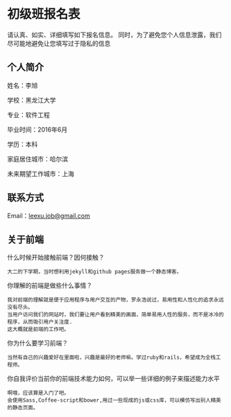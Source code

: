 # 初级班报名表

请认真、如实、详细填写如下报名信息。
同时，为了避免您个人信息泄露，我们尽可能地避免让您填写过于隐私的信息

## 个人简介

姓名：李旭

学校：黑龙江大学

专业：软件工程

毕业时间：2016年6月

学历：本科

家庭居住城市：哈尔滨

未来期望工作城市：上海

## 联系方式

Email：leexu.job@gmail.com

## 关于前端

什么时候开始接触前端？因何接触？

	大二的下学期，当时想利用jekyll和github pages服务做一个静态博客。

你理解的前端是做些什么事情？

	我对前端的理解就是便于应用程序与用户交互的产物，罗永浩说过，易用性和人性化的追求永远没有尽头。
	当用户访问我们的网站时，我们要让用户看到精美的画面，简单易用人性的服务，而不是冰冷的程序，从而吸引用户关注度.
	这大概就是前端的工作吧。

你为什么要学习前端？

	当然有自己的兴趣爱好在里面啦，兴趣是最好的老师嘛。学过ruby和rails，希望成为全栈工程师。

你自我评价当前你的前端技术能力如何，可以举一些详细的例子来描述能力水平

	啊哦，应该算是入门了吧。
	会使用Sass,Coffee-script和bower,用过一些现成的js或css库，可以模仿写出别人精美的静态页面。
